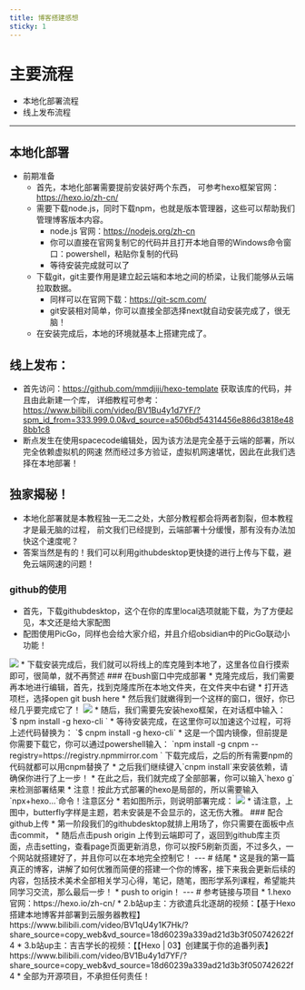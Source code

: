 ```yaml
---
title: 博客搭建感想
sticky: 1
---
```

# 主要流程
 * 本地化部署流程
 * 线上发布流程
---
## 本地化部署
 * 前期准备
   * 首先，本地化部署需要提前安装好两个东西，
     可参考hexo框架官网：https://hexo.io/zh-cn/
   * 需要下载node.js，同时下载npm，也就是版本管理器，这些可以帮助我们管理博客版本内容。
     * node.js 官网：https://nodejs.org/zh-cn
     * 你可以直接在官网复制它的代码并且打开本地自带的Windows命令窗口：powershell，粘贴你复制的代码
     * 等待安装完成就可以了 
   * 下载git，git主要作用是建立起云端和本地之间的桥梁，让我们能够从云端拉取数据。
     * 同样可以在官网下载：https://git-scm.com/ 
     * git安装相对简单，你可以直接全部选择next就自动安装完成了，很无脑！
   * 在安装完成后，本地的环境就基本上搭建完成了。 
## 线上发布：
   * 首先访问：https://github.com/mmdjiji/hexo-template 获取该库的代码，并且由此新建一个库，
     详细教程可参考：https://www.bilibili.com/video/BV1Bu4y1d7YF/?spm_id_from=333.999.0.0&vd_source=a506bd54314456e886d3818e488bb1c8
   * 断点发生在使用spacecode编辑处，因为该方法是完全基于云端的部署，所以完全依赖虚拟机的网速
     然而经过多方验证，虚拟机网速堪忧，因此在此我们选择在本地部署！
## 独家揭秘！
   * 本地化部署就是本教程独一无二之处，大部分教程都会将两者割裂，但本教程才是最无脑的过程，
     前文我们已经提到，云端部署十分缓慢，那有没有办法加快这个速度呢？
   * 答案当然是有的！我们可以利用githubdesktop更快捷的进行上传与下载，避免云端网速的问题！
  ### github的使用
   * 首先，下载githubdesktop，这个在你的库里local选项就能下载，为了方便起见，本文还是给大家配图
   * 配图使用PicGo，同样也会给大家介绍，并且介绍obsidian中的PicGo联动小功能！
  <img src ="https://pleasant233.oss-cn-beijing.aliyuncs.com/%E5%B1%8F%E5%B9%95%E6%88%AA%E5%9B%BE%202024-09-12%20111142.png">
   * 下载安装完成后，我们就可以将线上的库克隆到本地了，这里各位自行摸索即可，很简单，就不再赘述
  ### 在bush窗口中完成部署 
   * 克隆完成后，我们需要再本地进行编辑，首先，找到克隆库所在本地文件夹，在文件夹中右键
   * 打开选项栏，选择open git bush here
   * 然后我们就嫩得到一个这样的窗口，很好，你已经几乎要完成它了！
  <img src="https://pleasant233.oss-cn-beijing.aliyuncs.com/20240912111820.png">
   * 随后，我们需要先安装hexo框架，在对话框中输入：
   `$ npm install -g hexo-cli `
   * 等待安装完成，在这里你可以加速这个过程，可将上述代码替换为：
   `$ cnpm install -g hexo-cli`
   * 这是一个国内镜像，但前提是你需要下载它，你可以通过powershell输入：
   `npm install -g cnpm --registry=https://registry.npmmirror.com `
   下载完成后，之后的所有需要npm的代码就都可以用cnpm替换了
   * 之后我们继续键入`cnpm install`来安装依赖，请确保你进行了上一步！
   * 在此之后，我们就完成了全部部署，你可以输入`hexo g`来检测部署结果
   * 注意！按此方式部署的hexo是局部的，所以需要输入`npx+hexo...`命令！注意区分
   * 若如图所示，则说明部署完成：
  <img src ="https://pleasant233.oss-cn-beijing.aliyuncs.com/20240912112800.png">
   * 请注意，上图中，butterfly字样是主题，若未安装是不会显示的，这无伤大雅。
  ### 配合github上传
   * 第一阶段我们的githubdesktop就排上用场了，你只需要在面板中点击commit，
   * 随后点击push origin 上传到云端即可了，返回到github库主页面，点击setting，查看page页面更新消息，你可以按F5刷新页面，不过多久，一个网站就搭建好了，并且你可以在本地完全控制它！
---
# 结尾
   * 这是我的第一篇真正的博客，讲解了如何优雅而简便的搭建一个你的博客，接下来我会更新后续的内容，包括技术美术全部相关学习心得，笔记，随笔，图形学系列课程，希望能共同学习交流，那么最后一步！
   * push to origin！
---
# 参考链接与项目
 * 1.hexo官网：https://hexo.io/zh-cn/
 * 2.b站up主：方欲遣兵北逐胡的视频：【基于Hexo搭建本地博客并部署到云服务器教程】 https://www.bilibili.com/video/BV1qU4y1K7Hk/?share_source=copy_web&vd_source=18d60239a339ad21d3b3f050742622f4
 * 3.b站up主：吉吉学长的视频：【【Hexo | 03】创建属于你的追番列表】 https://www.bilibili.com/video/BV1Bu4y1d7YF/?share_source=copy_web&vd_source=18d60239a339ad21d3b3f050742622f4
 * 全部为开源项目，不承担任何责任！